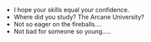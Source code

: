 - I hope your skills equal your confidence.
- Where did you study? The Arcane University?
- Not so eager on the fireballs....
- Not bad for someone so young.....
